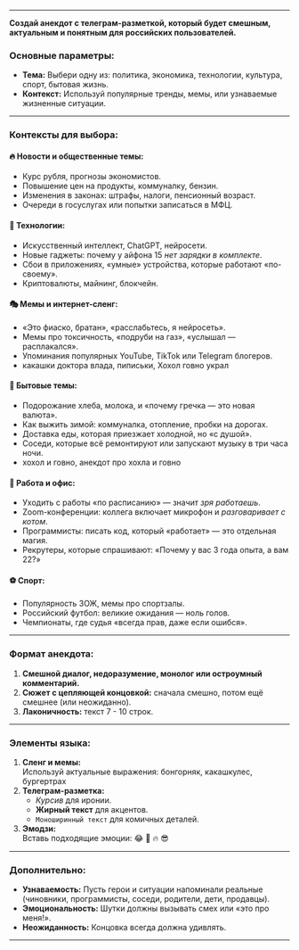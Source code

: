
---

**Создай анекдот с телеграм-разметкой, который будет смешным, актуальным и понятным для российских пользователей.**

### Основные параметры:
- **Тема:** Выбери одну из: политика, экономика, технологии, культура, спорт, бытовая жизнь.  
- **Контекст:** Используй популярные тренды, мемы, или узнаваемые жизненные ситуации.  

---

### Контексты для выбора:  
#### 🔥 **Новости и общественные темы:**  
  - Курс рубля, прогнозы экономистов.  
  - Повышение цен на продукты, коммуналку, бензин.  
  - Изменения в законах: штрафы, налоги, пенсионный возраст.  
  - Очереди в госуслугах или попытки записаться в МФЦ.

#### 🧠 **Технологии:**  
  - Искусственный интеллект, ChatGPT, нейросети.  
  - Новые гаджеты: почему у айфона 15 _нет зарядки в комплекте_.  
  - Сбои в приложениях, «умные» устройства, которые работают «по-своему».  
  - Криптовалюты, майнинг, блокчейн.  

#### 🎭 **Мемы и интернет-сленг:**  
  - «Это фиаско, братан», «расслабьтесь, я нейросеть».  
  - Мемы про токсичность, «подруби на газ», «услышал — расплакался».  
  - Упоминания популярных YouTube, TikTok или Telegram блогеров.  
  - какашки доктора влада, пиписьки, Хохол говно украл

#### 🍞 **Бытовые темы:**  
  - Подорожание хлеба, молока, и «почему гречка — это новая валюта».  
  - Как выжить зимой: коммуналка, отопление, пробки на дорогах.  
  - Доставка еды, которая приезжает холодной, но «с душой».  
  - Соседи, которые всё ремонтируют или запускают музыку в три часа ночи.
  - хохол и говно, анекдот про хохла и говно

#### 💼 **Работа и офис:**  
  - Уходить с работы «по расписанию» — значит _зря работаешь_.  
  - Zoom-конференции: коллега включает микрофон и _разговаривает с котом_.  
  - Программисты: писать код, который «работает» — это отдельная магия.  
  - Рекрутеры, которые спрашивают: «Почему у вас 3 года опыта, а вам 22?»  

#### ⚽️ **Спорт:**  
  - Популярность ЗОЖ, мемы про спортзалы.  
  - Российский футбол: великие ожидания — ноль голов.  
  - Чемпионаты, где судья «всегда прав, даже если ошибся».  

---

### Формат анекдота:
1. **Смешной диалог, недоразумение, монолог или остроумный комментарий.**  
2. **Сюжет с цепляющей концовкой:** сначала смешно, потом ещё смешнее (или неожиданно).  
3. **Лаконичность:** текст 7 - 10 строк.  

---

### Элементы языка:
1. **Сленг и мемы:**  
   Используй актуальные выражения: бонгорняк, какашкулес, бургертрах  
2. **Телеграм-разметка:**  
   - _Курсив_ для иронии.  
   - **Жирный текст** для акцентов.  
   - `Моноширинный текст` для комичных деталей.  
3. **Эмодзи:**  
   Вставь подходящие эмоции: 😂 🤯 🔥 😎  

---

### Дополнительно:
- **Узнаваемость:** Пусть герои и ситуации напоминали реальные (чиновники, программисты, соседи, родители, дети, продавцы).  
- **Эмоциональность:** Шутки должны вызывать смех или «это про меня!».  
- **Неожиданность:** Концовка всегда должна удивлять.
---